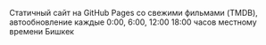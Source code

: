 Статичный сайт на GitHub Pages со свежими фильмами (TMDB), автообновление каждые 0:00, 6:00, 12:00 18:00 часов местному времени Бишкек
